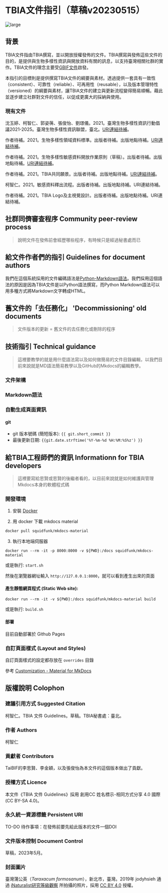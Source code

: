 # **TBIA文件指引（草稿v20230515）**

![large](https://github.com/moogoo78/try-docs/assets/31880136/14e217b8-45bc-4eb3-b663-2cf0b09ecf85)

## 背景
TBIA文件指由TBIA撰寫，並以開放授權發佈的文件。TBIA撰寫與發佈這些文件的目的，是提供與生物多樣性資訊與開放資料有關的訊息，以支持臺灣相關社群的實作。TBIA文件的理念主要受[GBIF文件](https://docs.gbif.org/documentation-guidelines/en/)啟發。

本指引的目標則是提供撰寫TBIA文件的綱要與素材。透過提供一套具有一致性（consistent）、可靠性（reliable）、可再用性（reusable），以及版本管理特性（versioned）的綱要與素材，讓TBIA文件的建立與更新流程變得簡易順暢。藉此並逐步建立社群對文件的信任，以促成更廣大的採納與使用。

### 現有文件
沈玉婷、柯智仁、郭姿蒨、張俊怡、劉璟儀。2021。臺灣生物多樣性資訊行動倡議2021-2025。臺灣生物多樣性資訊聯盟，臺北。[URI連結待補](https://tbiadata.tw/assets/pdf/TBIA%20%E6%89%8B%E5%86%8A-%E7%94%9F%E7%89%A9%E5%A4%9A%E6%A8%A3%E6%80%A7%E8%B3%87%E8%A8%8A%E8%A1%8C%E5%8B%95%E5%80%A1%E8%AD%B0-%E9%96%B1%E8%AE%80%E7%89%88_compressed.pdf)。

作者待補。2021。生物多樣性領域資料標準。出版者待補。出版地點待補。[URI連結待補](https://tbiadata.tw/assets/pdf/2_%E7%94%9F%E7%89%A9%E5%A4%9A%E6%A8%A3%E6%80%A7%E9%A0%98%E5%9F%9F%E8%B3%87%E6%96%99%E6%A8%99%E6%BA%96.pdf)。

作者待補。2021。生物多樣性敏感資料開放作業原則（草稿）。出版者待補。出版地點待補。[URI連結待補](https://tbiadata.tw/assets/pdf/3_%E7%94%9F%E7%89%A9%E5%A4%9A%E6%A8%A3%E6%80%A7%E6%95%8F%E6%84%9F%E8%B3%87%E6%96%99%E9%96%8B%E6%94%BE%E4%BD%9C%E6%A5%AD%E5%8E%9F%E5%89%87%EF%BC%88%E8%8D%89%E6%A1%88%EF%BC%89.pdf)。

作者待補。2021。TBIA共同願景。出版者待補。出版地點待補。[URI連結待補]()。

柯智仁。2021。敏感資料釋出流程。出版者待補。出版地點待補。URI連結待補。

作者待補。2021。TBIA Logo及主視覺設計。出版者待補。出版地點待補。URI連結待補。

## 社群同儕審查程序 Community peer-review process
> 說明文件在發佈前會經歷哪些程序，有時候只是經過秘書處而已


## 給文件作者們的指引 Guidelines for document authors

我們在這個系統採用的文件編碼語法是[Python-Markdown語法](https://python-markdown.github.io/#goals)。我們採用這個語法的原因是因為TBIA文件是以Python語法撰寫，而Python Markdown語法可以用多種方式將Markdown文字轉成HTML。

## 舊文件的「去任務化」 'Decommissioning' old documents
> 文件版本的更新 = 舊文件的去任務化或刪除的程序 

## 技術指引 Technical guidance
> 這裡要教學的就是用什麼語法寫以及如何做簡易的文件目錄編輯，以我們目前來說就是MD語法簡易教學以及GitHub的Mkdocs的編輯教學。

### 文件架構


### Markdown語法

### 自動生成頁面資訊

#### git

- git 版本號碼 (簡短版本):  `{{ git.short_commit }}`
- 最後更新日期: `{{git.date.strftime('%Y-%m-%d %H:%M:%S%z') }}`

## 給TBIA工程師們的資訊 Informationn for TBIA developers
> 這裡要寫給思賢或思賢的後繼者看的，以目前來說就是如何維護與管理Mkdocs本身的軟體程式碼

### 開發環境

1) 安裝 [Docker](https://www.docker.com/)

2) 用 docker 下載 mkdocs material

```bash
docker pull squidfunk/mkdocs-material
```

3) 執行本地端伺服器

```
docker run --rm -it -p 8000:8000 -v ${PWD}:/docs squidfunk/mkdocs-material
```

或是執行: `start.sh`

然後在瀏覽器網址輸入 `http://127.0.0.1:8000`，就可以看到產生出來的頁面

#### 產生靜態網頁程式 (Static Web site):

```
docker run --rm -it -v ${PWD}:/docs squidfunk/mkdocs-material build
```

或是執行: `build.sh`


#### 部署

目前自動部署於 Github Pages

### 自訂頁面樣式 (Layout and Styles)

自訂頁面樣式的設定都存放在 `overrides` 目錄

參考 [Customization - Material for MkDocs](https://squidfunk.github.io/mkdocs-material/customization/)

## 版權說明 Colophon
### 建議引用方式 Suggested Citation
柯智仁。TBIA 文件 Guidelines。草稿。TBIA秘書處：臺北。

### 作者 Authors
柯智仁

### 貢獻者 Contributors
TaiBIF的李思賢、李金穎，以及張俊怡為本文件的這個版本做出了貢獻。

### 授權方式 Licence
本文件《TBIA 文件 Guidelines》採用 創用CC 姓名標示-相同方式分享 4.0 國際 (CC BY-SA 4.0)。

### 永久統一資源標籤 Persistent URI
TO-DO 待作事項：在發佈前要先給此版本的文件一個DOI

### 文件版本控制 Document Control
草稿，2023年5月。

### 封面圖片
臺灣蒲公英（*Taraxacum formosanum*），新北市，臺灣。2019年 jodyhsieh 通過 [iNaturalist研究等級觀察](https://www.inaturalist.org/observations/147691207) 所拍攝的照片，採用 [CC BY 4.0](https://creativecommons.org/licenses/by/4.0/deed.zh_TW) 授權。
